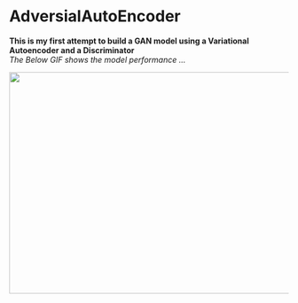 # AdversialAutoEncoder

<strong>This is my first attempt to build a GAN model using a Variational Autoencoder and a Discriminator</strong>
<br/>
<i>The Below GIF shows the model performance ...</i>
<br/>
<div align="center"><img src="https://user-images.githubusercontent.com/56304060/110815395-67aa4880-82b0-11eb-9b6d-e62b6f4a8115.gif" width="800px" height="400px"/></div>
  

